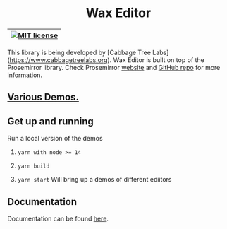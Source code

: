 <div width="100%" align="center">
  <h1>Wax Editor</h1>
</div>

| [![MIT license](https://img.shields.io/badge/license-MIT-e51879.svg)](https://gitlab.coko.foundation/wax/wax-prosemirror/raw/master/LICENSE) |
| :------------------------------------------------------------------------------------------------------------------------------------------: |


This library is being developed by [Cabbage Tree Labs] (https://www.cabbagetreelabs.org).
Wax Editor is built on top of the Prosemirror library. Check Prosemirror [website](https://prosemirror.net/) and [GitHub repo](https://github.com/ProseMirror) for more information.

## [Various Demos.](https://waxeditor.cloud68.co/)


## Get up and running

Run a local version of the demos

1.  `yarn with node >= 14`

2.  `yarn build`

3.  `yarn start` Will bring up a demos of different ediitors

## Documentation

Documentation can be found [here](https://waxjs.net/docs/wax/).
